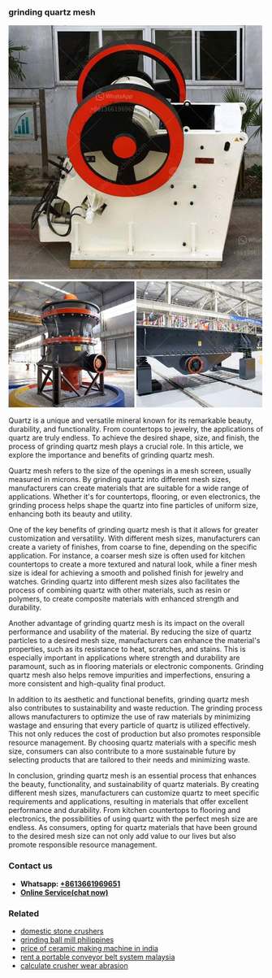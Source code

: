 <h3>grinding quartz mesh</h3><img src='1702260370.jpg' alt=''><p>Quartz is a unique and versatile mineral known for its remarkable beauty, durability, and functionality. From countertops to jewelry, the applications of quartz are truly endless. To achieve the desired shape, size, and finish, the process of grinding quartz mesh plays a crucial role. In this article, we explore the importance and benefits of grinding quartz mesh.</p><p>Quartz mesh refers to the size of the openings in a mesh screen, usually measured in microns. By grinding quartz into different mesh sizes, manufacturers can create materials that are suitable for a wide range of applications. Whether it's for countertops, flooring, or even electronics, the grinding process helps shape the quartz into fine particles of uniform size, enhancing both its beauty and utility.</p><p>One of the key benefits of grinding quartz mesh is that it allows for greater customization and versatility. With different mesh sizes, manufacturers can create a variety of finishes, from coarse to fine, depending on the specific application. For instance, a coarser mesh size is often used for kitchen countertops to create a more textured and natural look, while a finer mesh size is ideal for achieving a smooth and polished finish for jewelry and watches. Grinding quartz into different mesh sizes also facilitates the process of combining quartz with other materials, such as resin or polymers, to create composite materials with enhanced strength and durability.</p><p>Another advantage of grinding quartz mesh is its impact on the overall performance and usability of the material. By reducing the size of quartz particles to a desired mesh size, manufacturers can enhance the material's properties, such as its resistance to heat, scratches, and stains. This is especially important in applications where strength and durability are paramount, such as in flooring materials or electronic components. Grinding quartz mesh also helps remove impurities and imperfections, ensuring a more consistent and high-quality final product.</p><p>In addition to its aesthetic and functional benefits, grinding quartz mesh also contributes to sustainability and waste reduction. The grinding process allows manufacturers to optimize the use of raw materials by minimizing wastage and ensuring that every particle of quartz is utilized effectively. This not only reduces the cost of production but also promotes responsible resource management. By choosing quartz materials with a specific mesh size, consumers can also contribute to a more sustainable future by selecting products that are tailored to their needs and minimizing waste.</p><p>In conclusion, grinding quartz mesh is an essential process that enhances the beauty, functionality, and sustainability of quartz materials. By creating different mesh sizes, manufacturers can customize quartz to meet specific requirements and applications, resulting in materials that offer excellent performance and durability. From kitchen countertops to flooring and electronics, the possibilities of using quartz with the perfect mesh size are endless. As consumers, opting for quartz materials that have been ground to the desired mesh size can not only add value to our lives but also promote responsible resource management.</p><h3>Contact us</h3><ul><li><strong>Whatsapp:&nbsp;<a href="https://wa.me/8613661969651">+8613661969651</a></strong></li><li><a href="https://swt.shibang-china.com/?git&amp;zhl&amp;grinding quartz mesh"><strong>Online Service(chat now)</strong></a></li></ul><h3>Related</h3><ul><li><a href='domestic stone crushers.md'>domestic stone crushers</a></li><li><a href='grinding ball mill philippines.md'>grinding ball mill philippines</a></li><li><a href='price of ceramic making machine in india.md'>price of ceramic making machine in india</a></li><li><a href='rent a portable conveyor belt system malaysia.md'>rent a portable conveyor belt system malaysia</a></li><li><a href='calculate crusher wear abrasion.md'>calculate crusher wear abrasion</a></li></ul>